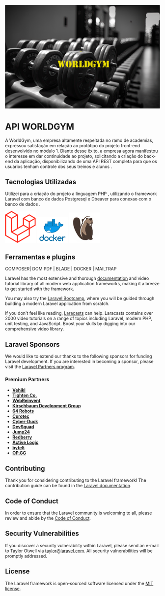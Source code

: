 <img src="https://github.com/jlaindorf/files/blob/main/halteres-no-chao-de-uma-academia-ai-generative.jpg" width="600" alt="Logo">


# API WORLDGYM

A WorldGym, uma empresa altamente respeitada no ramo de academias, expressou satisfação em relação ao protótipo do projeto front-end desenvolvido no módulo 1. Diante desse êxito, a empresa agora manifestou o interesse em dar continuidade ao projeto, solicitando a criação do back-end da aplicação, disponibilizando de uma API REST completa para que os usuários tenham controle dos seus treinos e alunos .

## Tecnologias Utilizadas
Utilizei para a criação do projeto a linguagem PHP , utilizando o framework Laravel com banco de dados Postgresql e Dbeaver para conexao com o banco de dados . 

<img src="https://github.com/jlaindorf/files/blob/main/download.png" width="100" alt="laravel">
<img src="https://github.com/jlaindorf/files/blob/main/docker.png" width="100" alt="docker">
<img src="https://github.com/jlaindorf/files/blob/main/dbeaver.jpg" width="100" alt="dbeaver">

## Ferramentas e plugins 

COMPOSER| DOM PDF | BLADE | DOCKER | MAILTRAP

Laravel has the most extensive and thorough [documentation](https://laravel.com/docs) and video tutorial library of all modern web application frameworks, making it a breeze to get started with the framework.

You may also try the [Laravel Bootcamp](https://bootcamp.laravel.com), where you will be guided through building a modern Laravel application from scratch.

If you don't feel like reading, [Laracasts](https://laracasts.com) can help. Laracasts contains over 2000 video tutorials on a range of topics including Laravel, modern PHP, unit testing, and JavaScript. Boost your skills by digging into our comprehensive video library.

## Laravel Sponsors

We would like to extend our thanks to the following sponsors for funding Laravel development. If you are interested in becoming a sponsor, please visit the [Laravel Partners program](https://partners.laravel.com).

### Premium Partners

- **[Vehikl](https://vehikl.com/)**
- **[Tighten Co.](https://tighten.co)**
- **[WebReinvent](https://webreinvent.com/)**
- **[Kirschbaum Development Group](https://kirschbaumdevelopment.com)**
- **[64 Robots](https://64robots.com)**
- **[Curotec](https://www.curotec.com/services/technologies/laravel/)**
- **[Cyber-Duck](https://cyber-duck.co.uk)**
- **[DevSquad](https://devsquad.com/hire-laravel-developers)**
- **[Jump24](https://jump24.co.uk)**
- **[Redberry](https://redberry.international/laravel/)**
- **[Active Logic](https://activelogic.com)**
- **[byte5](https://byte5.de)**
- **[OP.GG](https://op.gg)**

## Contributing

Thank you for considering contributing to the Laravel framework! The contribution guide can be found in the [Laravel documentation](https://laravel.com/docs/contributions).

## Code of Conduct

In order to ensure that the Laravel community is welcoming to all, please review and abide by the [Code of Conduct](https://laravel.com/docs/contributions#code-of-conduct).

## Security Vulnerabilities

If you discover a security vulnerability within Laravel, please send an e-mail to Taylor Otwell via [taylor@laravel.com](mailto:taylor@laravel.com). All security vulnerabilities will be promptly addressed.

## License

The Laravel framework is open-sourced software licensed under the [MIT license](https://opensource.org/licenses/MIT).
